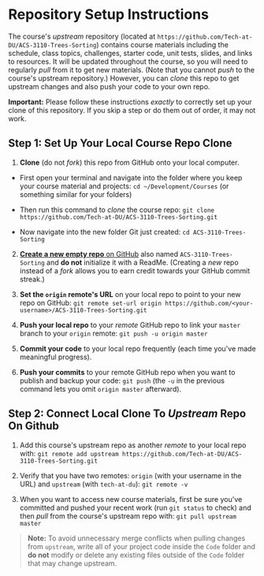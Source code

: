 # Repository Setup Instructions

The course's _upstream_ repository (located at `https://github.com/Tech-at-DU/ACS-3110-Trees-Sorting`) contains course materials including the schedule, class topics, challenges, starter code, unit tests, slides, and links to resources. It will be updated throughout the course, so you will need to regularly _pull_ from it to get new materials. (Note that you cannot _push_ to the course's upstream repository.) However, you can _clone_ this repo to get upstream changes and also push your code to your own repo.

**Important:** Please follow these instructions _exactly_ to correctly set up your clone of this repository. If you skip a step or do them out of order, it may not work.

## Step 1: Set Up Your Local Course Repo Clone

1. **Clone** (do not _fork_) this repo from GitHub onto your local computer.

  - First open your terminal and navigate into the folder where you keep your course material and projects: `cd ~/Development/Courses` (or something similar for your folders)

  - Then run this command to _clone_ the course repo: `git clone https://github.com/Tech-at-DU/ACS-3110-Trees-Sorting.git`

  - Now navigate into the new folder Git just created: `cd ACS-3110-Trees-Sorting`

2. [**Create a new empty repo** on GitHub](https://github.com/new) also named `ACS-3110-Trees-Sorting` and **do not** initialize it with a ReadMe. (Creating a _new_ repo instead of a _fork_ allows you to earn credit towards your GitHub commit streak.)

3. **Set the `origin` remote's URL** on your local repo to point to your new repo on GitHub: `git remote set-url origin https://github.com/<your-username>/ACS-3110-Trees-Sorting.git`

4. **Push your local repo** to your _remote_ GitHub repo to link your `master` branch to your `origin` remote: `git push -u origin master`

5. **Commit your code** to your local repo frequently (each time you've made meaningful progress).

6. **Push your commits** to your remote GitHub repo when you want to publish and backup your code: `git push` (the `-u` in the previous command lets you omit `origin master` afterward).

## **Step 2:** Connect Local Clone To _Upstream_ Repo On Github

1. Add this course's upstream repo as another _remote_ to your local repo with: `git remote add upstream https://github.com/Tech-at-DU/ACS-3110-Trees-Sorting.git`

2. Verify that you have two remotes: `origin` (with your username in the URL) and `upstream` (with `tech-at-du`): `git remote -v`

3. When you want to access new course materials, first be sure you've committed and pushed your recent work (run `git status` to check) and then _pull_ from the course's upstream repo with: `git pull upstream master`

> **Note:** To avoid unnecessary merge conflicts when pulling changes from `upstream`, write all of your project code inside the `Code` folder and **do not** modify or delete any existing files outside of the `Code` folder that may change upstream.
